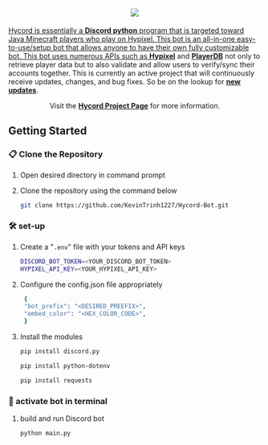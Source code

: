 <h1 align="center">
  <a href="https://www.hycord.netlify.app" target="_blank"><img src="https://user-images.githubusercontent.com/48145892/218457340-39c08f69-e027-4529-b907-b2414435af77.png">
</h1>

<p>
  Hycord is essentially a <strong>Discord python</strong> program that is targeted toward Java Minecraft players who play on Hypixel. This bot is an all-in-one easy-to-use/setup bot that allows anyone to have their own fully customizable bot. This bot uses numerous APIs such as <strong><a href="https://api.hypixel.net/" target="_blank">Hypixel</a></strong> and <strong><a href="https://playerdb.co/" target="_blank">PlayerDB</a></strong> not only to retrieve player data but to also validate and allow users to verify/sync their accounts together. This is currently an active project that will continuously receive updates, changes, and bug fixes. So be on the lookup for <strong><a href="https://github.com/KevinTrinh1227/Hycord-Bot/commits/main" target="_blank">new updates</a></strong>.
</p>
<p align="center">
  Visit the <a href="https://www.hycord.netlify.app" target="_blank"><strong>Hycord Project Page</strong></a> for more information.
</p>

## Getting Started

### 📋 Clone the Repository
1) Open desired directory in command prompt
2) Clone the repository using the command below

    ```sh
    git clone https://github.com/KevinTrinh1227/Hycord-Bot.git
    ```

### 🛠 set-up
1. Create a "`.env`" file with your tokens and API keys

   ```sh
   DISCORD_BOT_TOKEN=<YOUR_DISCORD_BOT_TOKEN>
   HYPIXEL_API_KEY=<YOUR_HYPIXEL_API_KEY>
   ```

2. Configure the config.json file appropriately

   ```sh
    {
    "bot_prefix": "<DESIRED_PREEFIX>",
    "embed_color": "<HEX_COLOR_CODE>",
    }
   ```

3. Install the modules

   ```sh
   pip install discord.py
   ```
   ```sh
   pip install python-dotenv
   ```
   ```sh
   pip install requests
   ```

### 🚀 activate bot in terminal

1. build and run Discord bot

   ```sh
   python main.py
   ```
